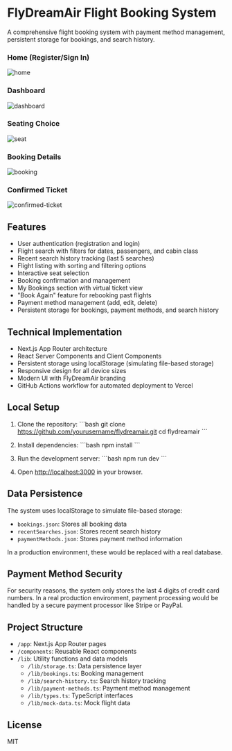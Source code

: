 # FlyDreamAir Flight Booking System

A comprehensive flight booking system with payment method management, persistent storage for bookings, and search history.


### Home (Register/Sign In)
![home](https://github.com/user-attachments/assets/b43f84f6-ff03-456d-929a-6e0b907db7eb)

### Dashboard
![dashboard](https://github.com/user-attachments/assets/c9f26bb7-34c4-4a9b-a7a1-051718e3163a)

### Seating Choice
![seat](https://github.com/user-attachments/assets/7b978999-7c05-4956-aba2-24fb0b913146)

### Booking Details
![booking](https://github.com/user-attachments/assets/6aa08c7c-a85d-4f97-a960-327dd1abd837)

### Confirmed Ticket
![confirmed-ticket](https://github.com/user-attachments/assets/25e7975e-a587-4ce3-8d9c-c5dfd18f2d80)


## Features

- User authentication (registration and login)
- Flight search with filters for dates, passengers, and cabin class
- Recent search history tracking (last 5 searches)
- Flight listing with sorting and filtering options
- Interactive seat selection
- Booking confirmation and management
- My Bookings section with virtual ticket view
- "Book Again" feature for rebooking past flights
- Payment method management (add, edit, delete)
- Persistent storage for bookings, payment methods, and search history

## Technical Implementation

- Next.js App Router architecture
- React Server Components and Client Components
- Persistent storage using localStorage (simulating file-based storage)
- Responsive design for all device sizes
- Modern UI with FlyDreamAir branding
- GitHub Actions workflow for automated deployment to Vercel

## Local Setup

1. Clone the repository:
\`\`\`bash
git clone https://github.com/yourusername/flydreamair.git
cd flydreamair
\`\`\`

2. Install dependencies:
\`\`\`bash
npm install
\`\`\`

3. Run the development server:
\`\`\`bash
npm run dev
\`\`\`

4. Open [http://localhost:3000](http://localhost:3000) in your browser.

## Data Persistence

The system uses localStorage to simulate file-based storage:

- `bookings.json`: Stores all booking data
- `recentSearches.json`: Stores recent search history
- `paymentMethods.json`: Stores payment method information

In a production environment, these would be replaced with a real database.

## Payment Method Security

For security reasons, the system only stores the last 4 digits of credit card numbers. In a real production environment, payment processing would be handled by a secure payment processor like Stripe or PayPal.

## Project Structure

- `/app`: Next.js App Router pages
- `/components`: Reusable React components
- `/lib`: Utility functions and data models
  - `/lib/storage.ts`: Data persistence layer
  - `/lib/bookings.ts`: Booking management
  - `/lib/search-history.ts`: Search history tracking
  - `/lib/payment-methods.ts`: Payment method management
  - `/lib/types.ts`: TypeScript interfaces
  - `/lib/mock-data.ts`: Mock flight data

## License

MIT
